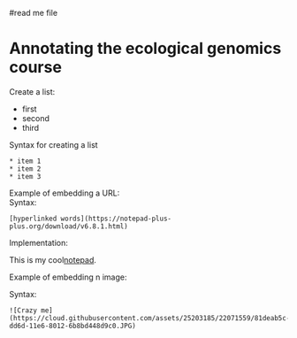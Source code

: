 #read me file 

# Annotating the ecological genomics course

Create a list:
* first   
* second      
* third      

Syntax for creating a list

```
* item 1   
* item 2   
* item 3   
```

Example of embedding a URL:   
Syntax:
```
[hyperlinked words](https://notepad-plus-plus.org/download/v6.8.1.html)
```
Implementation:

This is my cool[notepad](https://notepad-plus-plus.org/download/v6.8.1.html).

Example of embedding n image:

Syntax:

```
![Crazy me](https://cloud.githubusercontent.com/assets/25203185/22071559/81deab5c-dd6d-11e6-8012-6b8bd448d9c0.JPG)
```
